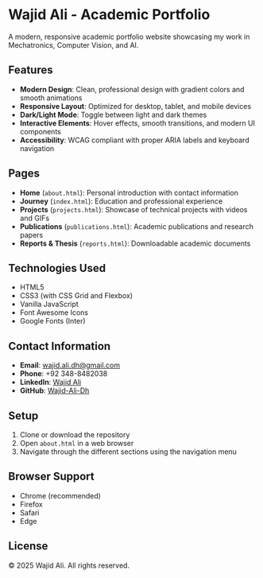 # Wajid Ali - Academic Portfolio

A modern, responsive academic portfolio website showcasing my work in Mechatronics, Computer Vision, and AI.

## Features

- **Modern Design**: Clean, professional design with gradient colors and smooth animations
- **Responsive Layout**: Optimized for desktop, tablet, and mobile devices
- **Dark/Light Mode**: Toggle between light and dark themes
- **Interactive Elements**: Hover effects, smooth transitions, and modern UI components
- **Accessibility**: WCAG compliant with proper ARIA labels and keyboard navigation

## Pages

- **Home** (`about.html`): Personal introduction with contact information
- **Journey** (`index.html`): Education and professional experience
- **Projects** (`projects.html`): Showcase of technical projects with videos and GIFs
- **Publications** (`publications.html`): Academic publications and research papers
- **Reports & Thesis** (`reports.html`): Downloadable academic documents

## Technologies Used

- HTML5
- CSS3 (with CSS Grid and Flexbox)
- Vanilla JavaScript
- Font Awesome Icons
- Google Fonts (Inter)

## Contact Information

- **Email**: wajid.ali.dh@gmail.com
- **Phone**: +92 348-8482038
- **LinkedIn**: [Wajid Ali](https://www.linkedin.com/in/wajid-ali-mts)
- **GitHub**: [Wajid-Ali-Dh](https://github.com/Wajid-Ali-Dh)

## Setup

1. Clone or download the repository
2. Open `about.html` in a web browser
3. Navigate through the different sections using the navigation menu

## Browser Support

- Chrome (recommended)
- Firefox
- Safari
- Edge

## License

© 2025 Wajid Ali. All rights reserved.
